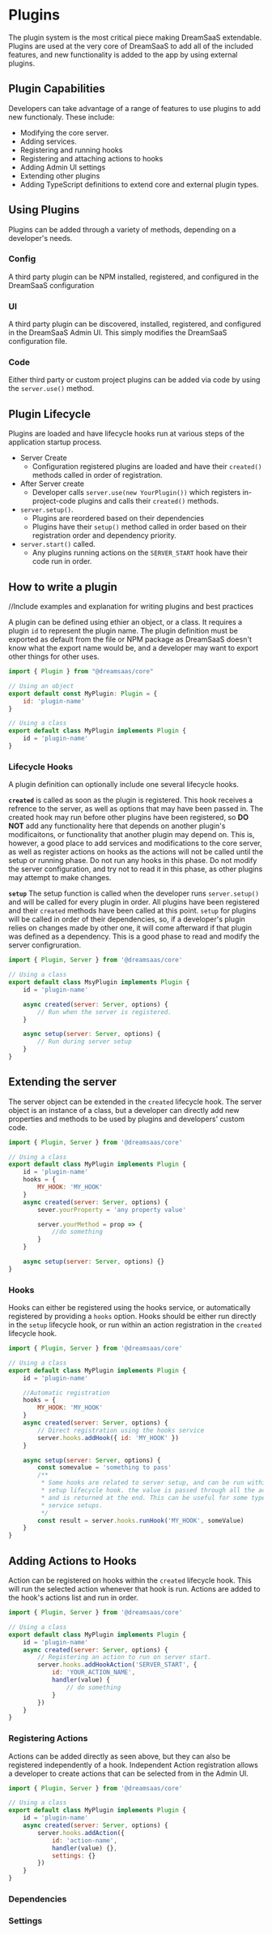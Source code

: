# Plugins

The plugin system is the most critical piece making DreamSaaS extendable.
Plugins are used at the very core of DreamSaaS to add all of the included
features, and new functionality is added to the app by using external plugins.

## Plugin Capabilities

Developers can take advantage of a range of features to use plugins to add new
functionaly. These include:

- Modifying the core server.
- Adding services.
- Registering and running hooks
- Registering and attaching actions to hooks
- Adding Admin UI settings
- Extending other plugins
- Adding TypeScript definitions to extend core and external plugin types.

## Using Plugins

Plugins can be added through a variety of methods, depending on a developer's
needs.

### Config

A third party plugin can be NPM installed, registered, and configured in the
DreamSaaS configuration

### UI

A third party plugin can be discovered, installed, registered, and configured in
the DreamSaaS Admin UI. This simply modifies the DreamSaaS configuration file.

### Code

Either third party or custom project plugins can be added via code by using the
`server.use()` method.

## Plugin Lifecycle

Plugins are loaded and have lifecycle hooks run at various steps of the
application startup process.

- Server Create
  - Configuration registered plugins are loaded and have their `created()`
    methods called in order of registration.
- After Server create
  - Developer calls `server.use(new YourPlugin())` which registers
    in-project-code plugins and calls their `created()` methods.
- `server.setup()`.
  - Plugins are reordered based on their dependencies
  - Plugins have their `setup()` method called in order based on their
    registration order and dependency priority.
- `server.start()` called.
  - Any plugins running actions on the `SERVER_START` hook have their code run
    in order.

## How to write a plugin

//Include examples and explanation for writing plugins and best practices

A plugin can be defined using ethier an object, or a class. It requires a plugin
`id` to represent the plugin name. The plugin definition must be exported as
default from the file or NPM package as DreamSaaS doesn't know what the export
name would be, and a developer may want to export other things for other uses.

```javascript
import { Plugin } from "@dreamsaas/core"

// Using an object
export default const MyPlugin: Plugin = {
    id: 'plugin-name'
}

// Using a class
export default class MyPlugin implements Plugin {
    id = 'plugin-name'
}

```

### Lifecycle Hooks

A plugin definition can optionally include one several lifecycle hooks.

**`created`** is called as soon as the plugin is registered. This hook receives
a refrence to the server, as well as options that may have been passed in. The
created hook may run before other plugins have been registered, so **DO NOT**
add any functionality here that depends on another plugin's modificaitons, or
functionality that another plugin may depend on. This is, however, a good place
to add services and modifications to the core server, as well as register
actions on hooks as the actions will not be called until the setup or running
phase. Do not run any hooks in this phase. Do not modify the server
configuration, and try not to read it in this phase, as other plugins may
attempt to make changes.

**`setup`** The setup function is called when the developer runs
`server.setup()` and will be called for every plugin in order. All plugins have
been registered and their `created` methods have been called at this point.
`setup` for plugins will be called in order of their dependencies, so, if a
developer's plugin relies on changes made by other one, it will come afterward
if that plugin was defined as a dependency. This is a good phase to read and
modify the server configruration.

```javascript
import { Plugin, Server } from '@dreamsaas/core'

// Using a class
export default class MsyPlugin implements Plugin {
	id = 'plugin-name'

	async created(server: Server, options) {
		// Run when the server is registered.
	}

	async setup(server: Server, options) {
		// Run during server setup
	}
}
```

## Extending the server

The server object can be extended in the `created` lifecycle hook. The server
object is an instance of a class, but a developer can directly add new
properties and methods to be used by plugins and developers' custom code.

```javascript
import { Plugin, Server } from '@dreamsaas/core'

// Using a class
export default class MyPlugin implements Plugin {
	id = 'plugin-name'
	hooks = {
		MY_HOOK: 'MY_HOOK'
	}
	async created(server: Server, options) {
		sever.yourProperty = 'any property value'

		server.yourMethod = prop => {
			//do something
		}
	}

	async setup(server: Server, options) {}
}
```

### Hooks

Hooks can either be registered using the hooks service, or automatically
registered by providing a `hooks` option. Hooks should be either run directly in
the `setup` lifecycle hook, or run within an action registration in the
`created` lifecycle hook.

```javascript
import { Plugin, Server } from '@dreamsaas/core'

// Using a class
export default class MyPlugin implements Plugin {
	id = 'plugin-name'

	//Automatic registration
	hooks = {
		MY_HOOK: 'MY_HOOK'
	}
	async created(server: Server, options) {
		// Direct registration using the hooks service
		server.hooks.addHook({ id: 'MY_HOOK' })
	}

	async setup(server: Server, options) {
		const somevalue = 'something to pass'
		/**
		 * Some hooks are related to server setup, and can be run within the
		 * setup lifecycle hook. the value is passed through all the actions
		 * and is returned at the end. This can be useful for some types of
		 * service setups.
		 */
		const result = server.hooks.runHook('MY_HOOK', someValue)
	}
}
```

## Adding Actions to Hooks

Action can be registered on hooks within the `created` lifecycle hook. This will
run the selected action whenever that hook is run. Actions are added to the
hook's actions list and run in order.

```javascript
import { Plugin, Server } from '@dreamsaas/core'

// Using a class
export default class MyPlugin implements Plugin {
	id = 'plugin-name'
	async created(server: Server, options) {
		// Registering an action to run on server start.
		server.hooks.addHookAction('SERVER_START', {
			id: 'YOUR_ACTION_NAME',
			handler(value) {
				// do something
			}
		})
	}
}
```

### Registering Actions

Actions can be added directly as seen above, but they can also be registered
independently of a hook. Independent Action registration allows a developer to
create actions that can be selected from in the Admin UI.

```javascript
import { Plugin, Server } from '@dreamsaas/core'

// Using a class
export default class MyPlugin implements Plugin {
	id = 'plugin-name'
	async created(server: Server, options) {
		server.hooks.addAction({
			id: 'action-name',
			handler(value) {},
			settings: {}
		})
	}
}
```

### Dependencies

### Settings
